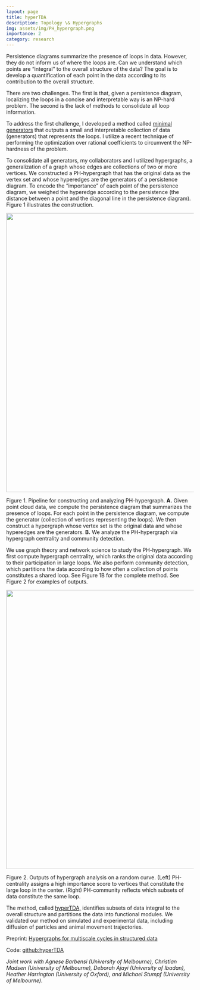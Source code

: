 ```yaml
---
layout: page
title: hyperTDA
description: Topology \& Hypergraphs
img: assets/img/PH_hypergraph.png
importance: 2
category: research
---
```


Persistence diagrams summarize the presence of loops in data. However, they do not inform us of where the loops are. Can we understand which points are “integral” to the overall structure of the data? The goal is to develop a quantification of each point in the data according to its contribution to the overall structure.There are two challenges. The first is that, given a persistence diagram, localizing the loops in a concise and interpretable way is an NP-hard problem. The second is the lack of methods to consolidate all loop information.
To address the first challenge, I developed a method called <a href="https://github.com/irishryoon/minimal_generators_curves">minimal generators</a> that outputs a small and interpretable collection of data (generators) that represents the loops. I utilize a recent technique of performing the optimization over rational coefficients to circumvent the NP-hardness of the problem. 
To consolidate all generators, my collaborators and I utilized hypergraphs, a generalization of a graph whose edges are collections of two or more vertices. We constructed a PH-hypergraph that has the original data as the vertex set and whose hyperedges are the generators of a persistence diagram. To encode the “importance” of each point of the persistence diagram, we weighed the hyperedge according to the persistence (the distance between a point and the diagonal line in the persistence diagram). Figure 1 illustrates the construction.

<p align="center">
  <img width="750" src="https://irisyoon.com/assets/img/hyperTDA.png">
</p>
<div class="caption">
Figure 1. Pipeline for constructing and analyzing PH-hypergraph. <span style="font-weight:bold">A.</span> Given point cloud data, we compute the persistencediagram that summarizes the presence of loops. For each point in the persistence diagram, we compute the generator (collectionof vertices representing the loops). We then construct a hypergraph whose vertex set is the original data and whose hyperedges are the generators. <span style="font-weight:bold">B.</span> We analyze the PH-hypergraph via hypergraph centrality and community detection.
</div>

We use graph theory and network science to study the PH-hypergraph. We first compute hypergraph centrality, which ranks the original data according to their participation in large loops. We also perform community detection, which partitions the data according to how often a collection of points constitutes ashared loop. See Figure 1B for the complete method. See Figure 2 for examples of outputs.

<p align="center">
  <img width="750" src="https://irisyoon.com/assets/img/hyperTDA_outputs.png">
</p>
<div class="caption">
Figure 2. Outputs of hypergraph analysis on a random curve. (Left) PH-centrality assigns a high importance score to verticesthat constitute the large loop in the center. (Right) PH-community reflects which subsets of data constitute the same loop.
</div>
The method, called <a href="https://github.com/degnbol/hyperTDA">hyperTDA,</a> identifies subsets of data integral to the overall structure and partitions the data into functional modules. We validated our method on simulated and experimental data, including diffusion of particles and animal movement trajectories.

Preprint: <a href="https://arxiv.org/abs/2210.07545">Hypergraphs for multiscale cycles in structured data</a>
 
Code: <a href="https://github.com/degnbol/hyperTDA">github:hyperTDA</a>

*Joint work with Agnese Barbensi (University of Melbourne), Christian Madsen (University of Melbourne), Deborah Ajayi (University of Ibadan), Heather Harrington (University of Oxford), and Michael Stumpf (University of Melbourne).*

